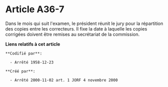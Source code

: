 # Article A36-7

Dans le mois qui suit l'examen, le président réunit le jury pour la répartition des copies entre les correcteurs. Il fixe la
date à laquelle les copies corrigées doivent être remises au secrétariat de la commission.

**Liens relatifs à cet article**

	**Codifié par**:

	  - Arrêté 1958-12-23

	**Créé par**:

	  - Arrêté 2000-11-02 art. 1 JORF 4 novembre 2000
